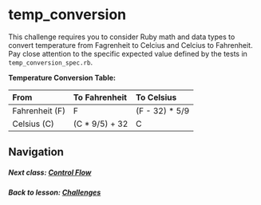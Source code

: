 # temp_conversion
This challenge requires you to consider Ruby math and data types to convert temperature from Fagrenheit to Celcius and Celcius to Fahrenheit. Pay close attention to the specific expected value defined by the tests in `temp_conversion_spec.rb`.  

**Temperature Conversion Table:**   

| From           | To Fahrenheit  | To Celsius     |
| :------------  | :------------- | :--------------|
| Fahrenheit (F) | F              | (F - 32) * 5/9 |
| Celsius (C)    | (C * 9/5) + 32 | C              |

## Navigation   
##### Next class: [Control Flow](https://github.com/Coderdotnew/intro_web_apps_bs/tree/master/03_class)       
##### Back to lesson: [Challenges](https://github.com/Coderdotnew/intro_web_apps_bs/tree/master/02_class/04_challenges)     

